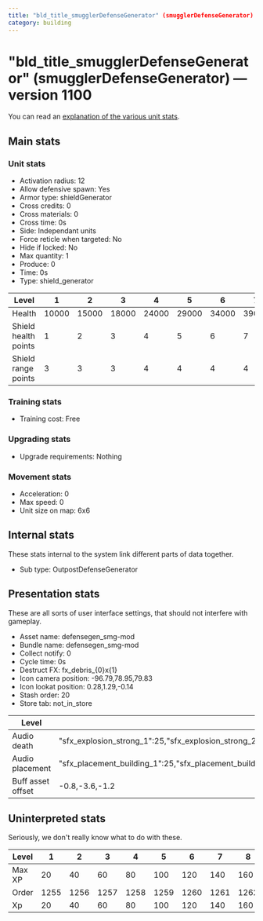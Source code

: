 ```yaml
---
title: "bld_title_smugglerDefenseGenerator" (smugglerDefenseGenerator)
category: building
---
```


# "bld_title_smugglerDefenseGenerator" (smugglerDefenseGenerator) — version 1100

You can read an [explanation  of the various unit stats](unitexplained.md).

## Main stats

### Unit stats

  * Activation radius: 12
  * Allow defensive spawn: Yes
  * Armor type: shieldGenerator
  * Cross credits: 0
  * Cross materials: 0
  * Cross time: 0s
  * Side: Independant units
  * Force reticle when targeted: No
  * Hide if locked: No
  * Max quantity: 1
  * Produce: 0
  * Time: 0s
  * Type: shield_generator

|Level               |1    |2    |3    |4    |5    |6    |7    |8    |9    |10   |
|--------------------|-----|-----|-----|-----|-----|-----|-----|-----|-----|-----|
|Health              |10000|15000|18000|24000|29000|34000|39000|44000|49000|54000|
|Shield health points|1    |2    |3    |4    |5    |6    |7    |8    |9    |10   |
|Shield range points |3    |3    |3    |4    |4    |4    |4    |4    |4    |4    |


### Training stats

  * Training cost: Free

### Upgrading stats

  * Upgrade requirements: Nothing

### Movement stats

  * Acceleration: 0
  * Max speed: 0
  * Unit size on map: 6x6

## Internal stats

These stats internal to the system link different parts of data together.

  * Sub type: OutpostDefenseGenerator

## Presentation stats

These are all sorts of user interface settings, that should not interfere with gameplay.

  * Asset name: defensegen_smg-mod
  * Bundle name: defensegen_smg-mod
  * Collect notify: 0
  * Cycle time: 0s
  * Destruct FX: fx_debris_{0}x{1}
  * Icon camera position: -96.79,78.95,79.83
  * Icon lookat position: 0.28,1.29,-0.14
  * Stash order: 20
  * Store tab: not_in_store

|Level            |1                                                                                                                      |2                                                                                                                      |3                                                                                                                      |4                                                                                                                      |5                                                                                                                      |6                                                                                                                      |7                                                                                                                      |8                                                                                                                      |9                                                                                                                      |10                                                                                                                     |
|-----------------|-----------------------------------------------------------------------------------------------------------------------|-----------------------------------------------------------------------------------------------------------------------|-----------------------------------------------------------------------------------------------------------------------|-----------------------------------------------------------------------------------------------------------------------|-----------------------------------------------------------------------------------------------------------------------|-----------------------------------------------------------------------------------------------------------------------|-----------------------------------------------------------------------------------------------------------------------|-----------------------------------------------------------------------------------------------------------------------|-----------------------------------------------------------------------------------------------------------------------|-----------------------------------------------------------------------------------------------------------------------|
|Audio death      |"sfx_explosion_strong_1":25,"sfx_explosion_strong_2":25,"sfx_explosion_strong_3":25,"sfx_explosion_strong_4":45        |"sfx_explosion_strong_1":25,"sfx_explosion_strong_2":25,"sfx_explosion_strong_3":25,"sfx_explosion_strong_4":46        |"sfx_explosion_strong_1":25,"sfx_explosion_strong_2":25,"sfx_explosion_strong_3":25,"sfx_explosion_strong_4":47        |"sfx_explosion_strong_1":25,"sfx_explosion_strong_2":25,"sfx_explosion_strong_3":25,"sfx_explosion_strong_4":48        |"sfx_explosion_strong_1":25,"sfx_explosion_strong_2":25,"sfx_explosion_strong_3":25,"sfx_explosion_strong_4":49        |"sfx_explosion_strong_1":25,"sfx_explosion_strong_2":25,"sfx_explosion_strong_3":25,"sfx_explosion_strong_4":50        |"sfx_explosion_strong_1":25,"sfx_explosion_strong_2":25,"sfx_explosion_strong_3":25,"sfx_explosion_strong_4":51        |"sfx_explosion_strong_1":25,"sfx_explosion_strong_2":25,"sfx_explosion_strong_3":25,"sfx_explosion_strong_4":52        |"sfx_explosion_strong_1":25,"sfx_explosion_strong_2":25,"sfx_explosion_strong_3":25,"sfx_explosion_strong_4":53        |"sfx_explosion_strong_1":25,"sfx_explosion_strong_2":25,"sfx_explosion_strong_3":25,"sfx_explosion_strong_4":54        |
|Audio placement  |"sfx_placement_building_1":25,"sfx_placement_building_2":25,"sfx_placement_building_3":25,"sfx_placement_building_4":45|"sfx_placement_building_1":25,"sfx_placement_building_2":25,"sfx_placement_building_3":25,"sfx_placement_building_4":46|"sfx_placement_building_1":25,"sfx_placement_building_2":25,"sfx_placement_building_3":25,"sfx_placement_building_4":47|"sfx_placement_building_1":25,"sfx_placement_building_2":25,"sfx_placement_building_3":25,"sfx_placement_building_4":48|"sfx_placement_building_1":25,"sfx_placement_building_2":25,"sfx_placement_building_3":25,"sfx_placement_building_4":49|"sfx_placement_building_1":25,"sfx_placement_building_2":25,"sfx_placement_building_3":25,"sfx_placement_building_4":50|"sfx_placement_building_1":25,"sfx_placement_building_2":25,"sfx_placement_building_3":25,"sfx_placement_building_4":51|"sfx_placement_building_1":25,"sfx_placement_building_2":25,"sfx_placement_building_3":25,"sfx_placement_building_4":52|"sfx_placement_building_1":25,"sfx_placement_building_2":25,"sfx_placement_building_3":25,"sfx_placement_building_4":53|"sfx_placement_building_1":25,"sfx_placement_building_2":25,"sfx_placement_building_3":25,"sfx_placement_building_4":54|
|Buff asset offset|-0.8,-3.6,-1.2                                                                                                         |-0.8,-3.6,-1.2                                                                                                         |-0.8,-3.6,-1.2                                                                                                         |-1,-3.6,-1.6                                                                                                           |-1.6,-2.4,-1.6                                                                                                         |-1.6,-2.4,-1.6                                                                                                         |-2,-2.2,-2                                                                                                             |-2.6,-1.8,-2.6                                                                                                         |-2.6,-1.8,-2.6                                                                                                         |-2.6,-1.8,-2.6                                                                                                         |


## Uninterpreted stats

Seriously, we don't really know what to do with these.

|Level |1   |2   |3   |4   |5   |6   |7   |8   |9   |10  |
|------|----|----|----|----|----|----|----|----|----|----|
|Max XP|20  |40  |60  |80  |100 |120 |140 |160 |180 |200 |
|Order |1255|1256|1257|1258|1259|1260|1261|1262|1263|1264|
|Xp    |20  |40  |60  |80  |100 |120 |140 |160 |180 |200 |



